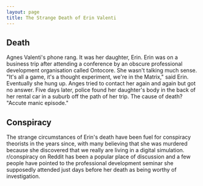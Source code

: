 ```yaml
---
layout: page
title: The Strange Death of Erin Valenti
---
```


## Death

Agnes Valenti's phone rang. It was her daughter, Erin. Erin was on a business trip after attending a conference by an obscure professional development
organisation called Ontocore. She wasn't talking much sense. "It's all a game, it's a thought experiment, we're in the Matrix," said Erin. Eventually she hung up. Anges
tried to contact her again and again but got no answer. Five days later, police found her daughter's body in the back of her rental car in a suburb off the path of her trip. The cause of death? "Accute manic episode."

## Conspiracy

The strange circumstances of Erin's death have been fuel for conspiracy theorists in the years since, with many believing that she was 
murdered because she discovered that we really are living in a digital simulation. r/conspiracy on Reddit has been a popular place of discussion and a 
few people have pointed to the professional development seminar she supposedly attended just days before her death as being worthy of investigation. 

